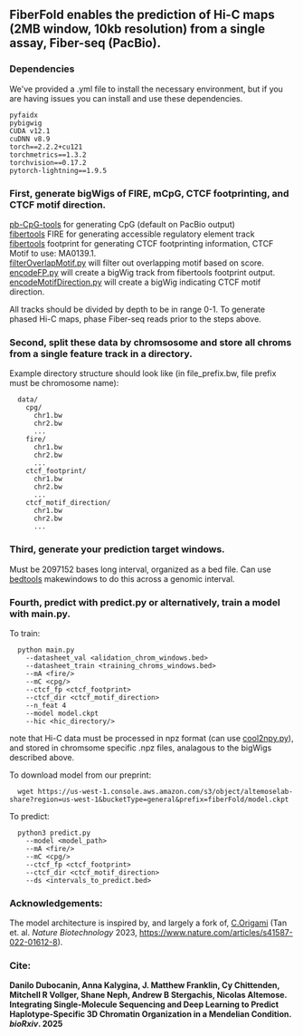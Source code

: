 ## FiberFold enables the prediction of Hi-C maps (2MB window, 10kb resolution) from a single assay, Fiber-seq (PacBio).  

### Dependencies

We've provided a .yml file to install the necessary environment, but if you are having issues you can install and use these dependencies.

    pyfaidx
    pybigwig
    CUDA v12.1
    cuDNN v8.9
    torch==2.2.2+cu121
    torchmetrics==1.3.2
    torchvision==0.17.2
    pytorch-lightning==1.9.5

    
### First, generate bigWigs of FIRE, mCpG, CTCF footprinting, and CTCF motif direction.  
  [pb-CpG-tools](https://github.com/PacificBiosciences/pb-CpG-tools) for generating CpG (default on PacBio output)  
  [fibertools](https://github.com/fiberseq/fibertools-rs) FIRE for generating accessible regulatory element track  
  [fibertools](https://github.com/fiberseq/fibertools-rs) footprint for generating CTCF footprinting information, CTCF Motif to use: MA0139.1.  
  [filterOverlapMotif.py](https://github.com/altemoselab/fiberFold/blob/main/misc/filterOverlapMotifs.py) will filter out overlapping motif based on score.  
  [encodeFP.py](https://github.com/altemoselab/fiberFold/blob/main/misc/encodeFP.py) will create a bigWig track from fibertools footprint output.  
  [encodeMotifDirection.py](https://github.com/altemoselab/fiberFold/blob/main/misc/encodeMotifDirection.py) will create a bigWig indicating CTCF motif direction.  

  
  All tracks should be divided by depth to be in range 0-1.
  To generate phased Hi-C maps, phase Fiber-seq reads prior to the steps above.
   
### Second, split these data by chromsosome and store all chroms from a single feature track in a directory.  
  Example directory structure should look like (in file_prefix.bw, file prefix must be chromosome name):  
  
      data/
        cpg/
          chr1.bw
          chr2.bw
          ...
        fire/
          chr1.bw
          chr2.bw
          ...
        ctcf_footprint/
          chr1.bw
          chr2.bw
          ...
        ctcf_motif_direction/
          chr1.bw
          chr2.bw
          ...
            
### Third, generate your prediction target windows.   
  Must be 2097152 bases long interval, organized as a bed file. Can use [bedtools](https://github.com/arq5x/bedtools2) makewindows to do this across a genomic interval.
  
### Fourth, predict with predict.py or alternatively, train a model with main.py.   

  To train:
  
      python main.py 
        --datasheet_val <alidation_chrom_windows.bed>
        --datasheet_train <training_chroms_windows.bed>
        --mA <fire/>
        --mC <cpg/>
        --ctcf_fp <ctcf_footprint>
        --ctcf_dir <ctcf_motif_direction>
        --n_feat 4
        --model model.ckpt
        --hic <hic_directory/>
  note that Hi-C data must be processed in npz format (can use [cool2npy.py](https://github.com/tanjimin/C.Origami/blob/main/src/corigami/preprocessing/cool2npy.py)), and stored in chromsome specific .npz files, analagous to the bigWigs described above.
        
  To download model from our preprint:  

      wget https://us-west-1.console.aws.amazon.com/s3/object/altemoselab-share?region=us-west-1&bucketType=general&prefix=fiberFold/model.ckpt
      
  To predict:   
      
      python3 predict.py 
        --model <model_path> 
        --mA <fire/>
        --mC <cpg/>
        --ctcf_fp <ctcf_footprint>
        --ctcf_dir <ctcf_motif_direction>
        --ds <intervals_to_predict.bed>
    


  
### Acknowledgements:  
The model architecture is inspired by, and largely a fork of, [C.Origami](https://github.com/tanjimin/C.Origami)  (Tan et. al. *Nature Biotechnology* 2023, https://www.nature.com/articles/s41587-022-01612-8).


### Cite:  
**Danilo Dubocanin, Anna Kalygina, J. Matthew Franklin, Cy Chittenden, Mitchell R Vollger, Shane Neph, Andrew B Stergachis, Nicolas Altemose. Integrating Single-Molecule Sequencing and Deep Learning to Predict Haplotype-Specific 3D Chromatin Organization in a Mendelian Condition. *bioRxiv*. 2025**





